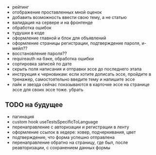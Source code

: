 - рейтинг
- отображение проставленных мной оценок
- добавить возможность ввести свою тему, а не статью
- валидация на сервере и на фронтенде
- обработка ошибок
- тудушки в коде
- оформление главной и блок для объявлений
- оформление страницы регистрации, подтверждение пароля, и-мейл??
- восстановление пароля??
- requireauth на бэке, обработка ошибки
- сортировка записей по дате
- скрыть поля написания и отправки эссе до последнего этапа
- инструкция к черновикам: если хотите дописать эссе, пройдите в тренажер, самостоятельно введите тему и напишите эссе
- лайк и звезда сейчас показываются в карточке эссе на странице эссе для своих эссе тоже. убрать

## TODO на будущее

- пагинация
- custom hook useTestsSpecificToLanguage
- перенаправление с авторизации и регистрации в ленту
- оформление ссылок в хедере: ховер, подчеркивания, цвет
- подтверждение, что форма успешно отправлена
- перенаправление обратно на страницу, где был, после реавторизации, с сохранением данных формы
